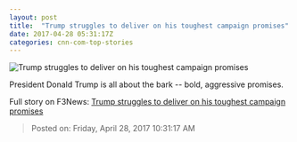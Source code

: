 ```yaml
---
layout: post
title:  "Trump struggles to deliver on his toughest campaign promises"
date: 2017-04-28 05:31:17Z
categories: cnn-com-top-stories
---
```


![Trump struggles to deliver on his toughest campaign promises](http://i2.cdn.cnn.com/cnnnext/dam/assets/170427115353-trump-nafta-renegotiate-super-tease.jpg)

President Donald Trump is all about the bark -- bold, aggressive promises.


Full story on F3News: [Trump struggles to deliver on his toughest campaign promises](http://www.f3nws.com/n/HJcWvD)

> Posted on: Friday, April 28, 2017 10:31:17 AM
